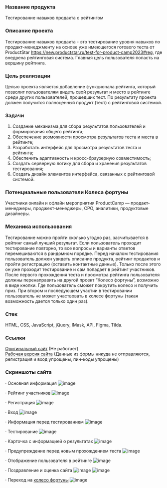 ### Название продукта
Тестирование навыков продакта с рейтингом

### Описание проекта
Тестирование навыков продакта - это тестирование уровня навыков по продакт-менеджменту на основе уже имеющегося готового теста от ProductStar https://new.productstar.ru/test-for-product-camp2023#reg, где внедрена рейтинговая система. Главная цель пользователя попасть на вершину рейтинга.

### Цель реализации
Целью проекта является добавление функционала рейтинга, который позволит пользователям видеть свой результат и место в рейтинге среди других пользователей, прошедших тест.
По результату проекта должен получится полноценный продукт (тест) с рейтинговой системой.

### Задачи
1. Создание механизма для сбора результатов пользователей и формирования общего рейтинга;
2. Обеспечение возможности просмотра результатов теста и места в рейтинге;
3. Разработать интерфейс для просмотра результатов теста и рейтинга;
4. Обеспечить адаптивность и кросс-браузерную совместимость;
5. Создать серверную логику для сбора и хранения результатов тестирования;
6. Создать дизайн элементов интерфейса, связанных с рейтинговой системой.

### Потенциальные пользователи Колеса фортуны
Участники онлайн и офлайн мероприятия ProductCamp — продакт-менеджеры, проджект-менеджеры, CPO, аналитики, продуктовые дизайнеры.

### Механика использования
Тестирование можно пройти сколько угодно раз, засчитывается в рейтинг самый лучший результат. Если пользователь проходит тестирование повторно, то все вопросы и варианты ответов перемешиваются в рандомном порядке.
Перед началом тестирования пользователь должен увидеть описание продукта, рейтинг продактов и пройти регистрацию (оставить контактные данные). Только после этого он уже проходит тестирование и сам попадает в рейтинг участников.
После первого прохождения теста и просмотра рейтинга пользователя должны перенаправить на другой проект “Колесо фортуны”, возможно в виде кнопки. Где пользователь сможет покрутить колесо и получить приз. При втором и последующем участии в тестировании пользователь не может участвовать в колесе фортуны (такая возможность дается только один раз).

### Стек
HTML, CSS, JavaScript, jQuery, IMask, API, Figma, Tilda.

### Ссылки
[Оригинальный сайт](https://micro.productstar.ru/antifragile) (Не работает)  
[Рабочая версия сайта](https://masstik.github.io/skills-testing-public/) (Данные из формы никуда не отправляются, регистрация и вход упрощены, пин-коды упрощены)

### Скриншоты сайта
· Основная информация
![image](https://github.com/user-attachments/assets/1a05f2a2-9c15-4970-ae3a-37834a7d13ec)

· Рейтинг участников
![image](https://github.com/user-attachments/assets/d6b286a7-6cf8-49a4-8694-cddf9daae124)

· Регистрация
![image](https://github.com/user-attachments/assets/2cfbd9c7-83a2-40cf-8e9f-c5c2813bd4cf)

· Вход
![image](https://github.com/user-attachments/assets/32338683-3752-4a78-9e53-ffdae7877717)

· Информация перед тестированием
![image](https://github.com/user-attachments/assets/3d0e79ba-32a8-4cbe-8220-c388d44d8c8f)

· Тестирование
![image](https://github.com/user-attachments/assets/d6f63dfa-7a15-4545-bb95-d5f5b4f12169)

· Карточка с информацией о результатах
![image](https://github.com/user-attachments/assets/e6e86c47-608c-4ef1-a492-b9ddc1d06392)

· Предупреждение перед новым прохождением теста
![image](https://github.com/user-attachments/assets/87d60e15-27a6-4f7a-87c4-79edad973807)

· Отображение пользователя в рейтинге
![image](https://github.com/user-attachments/assets/a763813c-ded8-4acc-a53c-52b0579c3c1c)

· Поздравление и оценка сайта
![image](https://github.com/user-attachments/assets/b003d238-7893-4311-858f-bc84b2e983e2)
![image](https://github.com/user-attachments/assets/28b24bee-2555-430c-818b-90401cfaa4ad)

· Переход на [колесо фортуны](https://github.com/MaSStiK/fortune-wheel-public)
![image](https://github.com/user-attachments/assets/c1240ce7-72e8-41aa-8f3f-d2d0166b6a2a)
